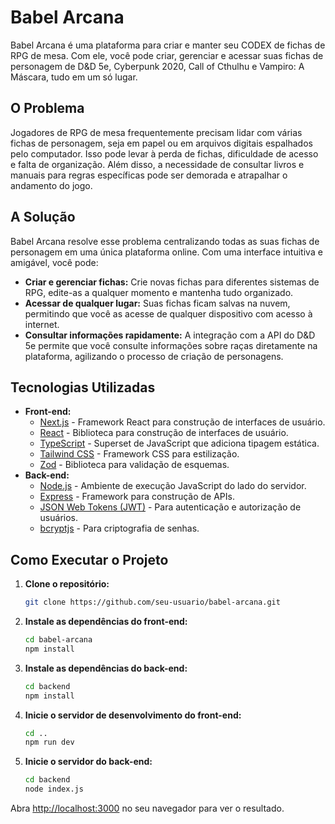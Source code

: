 # Babel Arcana

Babel Arcana é uma plataforma para criar e manter seu CODEX de fichas de RPG de mesa. Com ele, você pode criar, gerenciar e acessar suas fichas de personagem de D&D 5e, Cyberpunk 2020, Call of Cthulhu e Vampiro: A Máscara, tudo em um só lugar.

## O Problema

Jogadores de RPG de mesa frequentemente precisam lidar com várias fichas de personagem, seja em papel ou em arquivos digitais espalhados pelo computador. Isso pode levar à perda de fichas, dificuldade de acesso e falta de organização. Além disso, a necessidade de consultar livros e manuais para regras específicas pode ser demorada e atrapalhar o andamento do jogo.

## A Solução

Babel Arcana resolve esse problema centralizando todas as suas fichas de personagem em uma única plataforma online. Com uma interface intuitiva e amigável, você pode:

*   **Criar e gerenciar fichas:** Crie novas fichas para diferentes sistemas de RPG, edite-as a qualquer momento e mantenha tudo organizado.
*   **Acessar de qualquer lugar:** Suas fichas ficam salvas na nuvem, permitindo que você as acesse de qualquer dispositivo com acesso à internet.
*   **Consultar informações rapidamente:** A integração com a API do D&D 5e permite que você consulte informações sobre raças diretamente na plataforma, agilizando o processo de criação de personagens.

## Tecnologias Utilizadas

*   **Front-end:**
    *   [Next.js](https://nextjs.org/) - Framework React para construção de interfaces de usuário.
    *   [React](https://react.dev/) - Biblioteca para construção de interfaces de usuário.
    *   [TypeScript](https://www.typescriptlang.org/) - Superset de JavaScript que adiciona tipagem estática.
    *   [Tailwind CSS](https://tailwindcss.com/) - Framework CSS para estilização.
    *   [Zod](https://zod.dev/) - Biblioteca para validação de esquemas.
*   **Back-end:**
    *   [Node.js](https://nodejs.org/) - Ambiente de execução JavaScript do lado do servidor.
    *   [Express](https://expressjs.com/) - Framework para construção de APIs.
    *   [JSON Web Tokens (JWT)](https://jwt.io/) - Para autenticação e autorização de usuários.
    *   [bcryptjs](https://www.npmjs.com/package/bcryptjs) - Para criptografia de senhas.

## Como Executar o Projeto

1.  **Clone o repositório:**

    ```bash
    git clone https://github.com/seu-usuario/babel-arcana.git
    ```

2.  **Instale as dependências do front-end:**

    ```bash
    cd babel-arcana
    npm install
    ```

3.  **Instale as dependências do back-end:**

    ```bash
    cd backend
    npm install
    ```

4.  **Inicie o servidor de desenvolvimento do front-end:**

    ```bash
    cd ..
    npm run dev
    ```

5.  **Inicie o servidor do back-end:**

    ```bash
    cd backend
    node index.js
    ```

Abra [http://localhost:3000](http://localhost:3000) no seu navegador para ver o resultado.